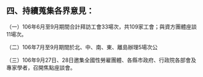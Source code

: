 ## 四、持續蒐集各界意見：

（一）106年6月至9月期間合計拜訪工會33場次，共109家工會；與資方團體座談11場次。

（二）106年7月至9月期間於北、中、南、東、離島辦理5場次公

（三）106年9月27日、28日邀集全國性勞雇團體、各縣市政府、行政院各部會及專家學者，召開焦點座談會。
